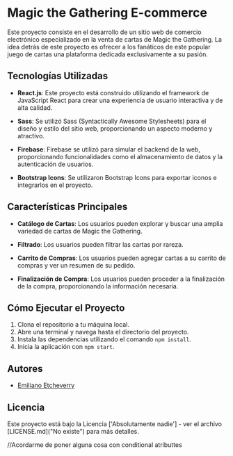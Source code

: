 # Magic the Gathering E-commerce

Este proyecto consiste en el desarrollo de un sitio web de comercio electrónico especializado en la venta de cartas de Magic the Gathering. La idea detrás de este proyecto es ofrecer a los fanáticos de este popular juego de cartas una plataforma dedicada exclusivamente a su pasión.

## Tecnologías Utilizadas

- **React.js**: Este proyecto está construido utilizando el framework de JavaScript React para crear una experiencia de usuario interactiva y de alta calidad.

- **Sass**: Se utilizó Sass (Syntactically Awesome Stylesheets) para el diseño y estilo del sitio web, proporcionando un aspecto moderno y atractivo.

- **Firebase**: Firebase se utilizó para simular el backend de la web, proporcionando funcionalidades como el almacenamiento de datos y la autenticación de usuarios.

- **Bootstrap Icons**: Se utilizaron Bootstrap Icons para exportar iconos e integrarlos en el proyecto.
## Características Principales

- **Catálogo de Cartas**: Los usuarios pueden explorar y buscar una amplia variedad de cartas de Magic the Gathering.

- **Filtrado**: Los usuarios pueden filtrar las cartas por rareza.

- **Carrito de Compras**: Los usuarios pueden agregar cartas a su carrito de compras y ver un resumen de su pedido.

- **Finalización de Compra**: Los usuarios pueden proceder a la finalización de la compra, proporcionando la información necesaria.

## Cómo Ejecutar el Proyecto

1. Clona el repositorio a tu máquina local.
2. Abre una terminal y navega hasta el directorio del proyecto.
3. Instala las dependencias utilizando el comando `npm install`.
4. Inicia la aplicación con `npm start`.

## Autores

- [Emiliano Etcheverry](https://github.com/Emiliano-Etcheverry)

## Licencia

Este proyecto está bajo la Licencia ['Absolutamente nadie'] - ver el archivo [LICENSE.md]("No existe") para más detalles.

//Acordarme de poner alguna cosa con conditional atributtes